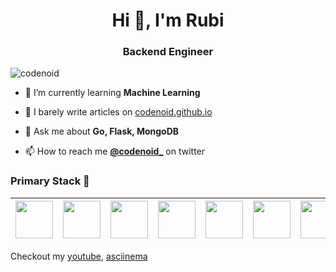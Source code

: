 <h1 align="center">Hi 👋, I'm Rubi</h1>
<h3 align="center">Backend Engineer</h3>
<p align="left"> <img src="https://komarev.com/ghpvc/?username=codenoid" alt="codenoid" /> </p>

- 🔭 I’m currently learning **Machine Learning**

- 📝 I barely write articles on [codenoid.github.io](https://codenoid.github.io)

- 💬 Ask me about **Go, Flask, MongoDB**

- 📫 How to reach me **[@codenoid_](https://twitter.com/codenoid_)** on twitter

### Primary Stack :rocket:
|<img src="https://cdn.jsdelivr.net/npm/programming-languages-logos/src/go/go.png" width=60> | <img src="https://seeklogo.com/images/F/flask-logo-44C507ABB7-seeklogo.com.png" width=60> | <img src="https://cdn.jsdelivr.net/npm/programming-languages-logos/src/python/python.png" width=60> | <img src="https://cdn.jsdelivr.net/npm/programming-languages-logos/src/javascript/javascript.png" width=60> | <img src="https://i.dlpng.com/static/png/359589_preview.png" width=60> | <img src="https://cdn.iconscout.com/icon/free/png-256/redis-5-1175104.png" width=60> | <img src="https://seeklogo.com/images/G/google-cloud-logo-6B950E8ADB-seeklogo.com.png" width=60> | <img src="https://seeklogo.com/images/U/ubuntu-logo-8FDEC6A07B-seeklogo.com.png" width=60> | <img src="https://upload.wikimedia.org/wikipedia/commons/thumb/9/9a/Visual_Studio_Code_1.35_icon.svg/1200px-Visual_Studio_Code_1.35_icon.svg.png" width=60> | <img src="https://upload.wikimedia.org/wikipedia/commons/thumb/4/48/Dell_Logo.svg/300px-Dell_Logo.svg.png" width=60> |
|:---:|:---:|:---:|:---:|:---:|:---:|:---:|:---:|:---:|:---:|

Checkout my [youtube](https://www.youtube.com/channel/UCrIn4un3dFWEfPY0lz1dcQg), [asciinema](https://asciinema.org/~codenoid)

